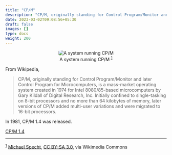 ```yaml
---
title: "CP/M"
description: "CP/M, originally standing for Control Program/Monitor and later Control Program for Microcomputers, is a mass-market operating system created in 1974."
date: 2023-03-02T09:08:56+05:30
draft: false
images: []
type: docs
weight: 200
---
```


<div style="text-align: center;">
<figure>
<img src="/images/1980s/1981/CPM/Sanco_8001.webp" alt="A system running CP/M" style="border-radius: 15%">
<figcaption>A system running CP/M <sup><a href="#footnote1" id="1">1</a></sup></figcaption>
</figure>
</div>

From Wikipedia,

> CP/M, originally standing for Control Program/Monitor and later Control Program for Microcomputers, is a mass-market operating system created in 1974 for Intel 8080/85-based microcomputers by Gary Kildall of Digital Research, Inc. Initially confined to single-tasking on 8-bit processors and no more than 64 kilobytes of memory, later versions of CP/M added multi-user variations and were migrated to 16-bit processors.

In 1981, CP/M 1.4 was released.

<section class="section section-sm">
  <div class="container">
    <div class="row justify-content-center text-center">
      <div class="col-lg-5">
        <p><a class="btn btn-primary btn-lg px-4 mb-1" href="1.4/" role="button">CP/M 1.4</a></p>
      </div>
    </div>
  </div>
</section>

<hr>

<sup><a href="#1" id="footnote1">1</a></sup> <a href="https://commons.wikimedia.org/wiki/File:Sanco_8001.jpg">Michael Specht</a>, <a href="https://creativecommons.org/licenses/by-sa/3.0">CC BY-SA 3.0</a>, via Wikimedia Commons
